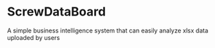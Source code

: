 # ScrewDataBoard
A simple business intelligence system that can easily analyze xlsx data uploaded by users
